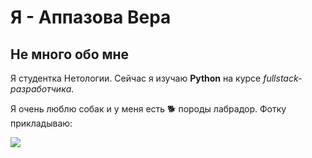 # Я - Аппазова Вера

## Не много обо мне

Я студентка Нетологии. Сейчас я изучаю **Python** на курсе _fullstack-разработчика_.

Я очень люблю собак и у меня есть :dog2: породы лабрадор. Фотку прикладываю:

![](https://www.enslumens.ru/sites/default/files/styles/wattermark/public/dog/A54A1136.jpg?itok=vgVJFJg0)
